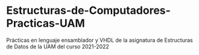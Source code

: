 # Estructuras-de-Computadores-Practicas-UAM
Prácticas en lenguaje ensamblador y VHDL de la asignatura de Estructuras de Datos de la UAM del curso 2021-2022
